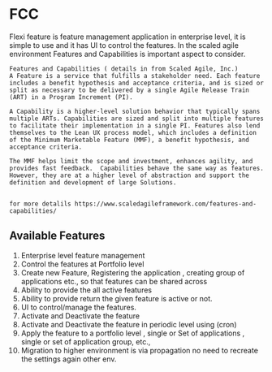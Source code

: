 # FCC

 Flexi feature is feature management application in enterprise level,  it is simple to use and it has UI to control the features.
 In the scaled agile environment Features and Capabilities is important aspect to consider.
 
 ```
Features and Capabilities ( details in from Scaled Agile, Inc.)
 A Feature is a service that fulfills a stakeholder need. Each feature includes a benefit hypothesis and acceptance criteria, and is sized or split as necessary to be delivered by a single Agile Release Train (ART) in a Program Increment (PI).
 
 A Capability is a higher-level solution behavior that typically spans multiple ARTs. Capabilities are sized and split into multiple features to facilitate their implementation in a single PI. Features also lend themselves to the Lean UX process model, which includes a definition of the Minimum Marketable Feature (MMF), a benefit hypothesis, and acceptance criteria.
 
 The MMF helps limit the scope and investment, enhances agility, and provides fast feedback.  Capabilities behave the same way as features. However, they are at a higher level of abstraction and support the definition and development of large Solutions.
 
 
for more detalils https://www.scaledagileframework.com/features-and-capabilities/
```

## Available Features 
1.  Enterprise level feature management
2.  Control the features at Portfolio level
3.  Create new Feature, Registering the application , creating group of applications etc., so that features can be shared across 
4.  Ability to provide the all active features
5.  Ability to provide return the given feature is active or not. 
6.  UI to control/manage the features.
7.  Activate and Deactivate the feature
8.  Activate and Deactivate the feature in periodic level using (cron)
9.  Apply the feature to a portfolio level , single or Set of applications , single or set of application group, etc.,
10. Migration to higher environment is via propagation no need to recreate the settings again other env. 
